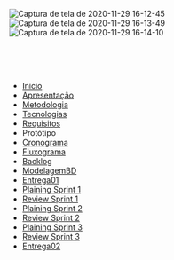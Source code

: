 ![Captura de tela de 2020-11-29 16-12-45](https://user-images.githubusercontent.com/50925505/100551232-0c52ce00-325e-11eb-8683-7ce611de733b.png)
![Captura de tela de 2020-11-29 16-13-49](https://user-images.githubusercontent.com/50925505/100551249-15439f80-325e-11eb-905b-46b1b74b5114.png)
![Captura de tela de 2020-11-29 16-14-10](https://user-images.githubusercontent.com/50925505/100551253-183e9000-325e-11eb-83e0-3a2c7d5c07f7.png)

<br/>
<br/>
<br/>



- [Inicio](/index.md)
- [Apresentação](/Apresentacao.MD)
- [Metodologia](/Metodologia.MD)
- [Tecnologias](/Tecnologias.MD)
- [Requisitos](/Requisitos.MD)
- Protótipo
- [Cronograma](/Cronograma.MD)
- [Fluxograma](/Fluxograma.MD)
- [Backlog](/Backlog.MD)
- [ModelagemBD](/DER-DLD.MD)
- [Entrega01](/Entrega01.MD)
- [Plaining Sprint 1](/Plaining_Sprint1.MD)
- [Review Sprint 1](/Review01.MD)
- [Plaining Sprint 2](/Plaining_Sprint2.MD)
- [Review Sprint 2](/Review02.MD)
- [Plaining Sprint 3](/Plaining_Sprint3.MD)
- [Review Sprint 3](/Review03.MD)
- [Entrega02](/Entrega02.MD)

